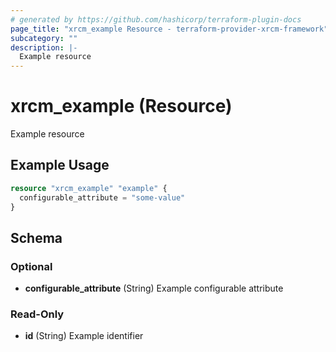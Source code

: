 ```yaml
---
# generated by https://github.com/hashicorp/terraform-plugin-docs
page_title: "xrcm_example Resource - terraform-provider-xrcm-framework"
subcategory: ""
description: |-
  Example resource
---
```


# xrcm_example (Resource)

Example resource

## Example Usage

```terraform
resource "xrcm_example" "example" {
  configurable_attribute = "some-value"
}
```

<!-- schema generated by tfplugindocs -->
## Schema

### Optional

- **configurable_attribute** (String) Example configurable attribute

### Read-Only

- **id** (String) Example identifier


